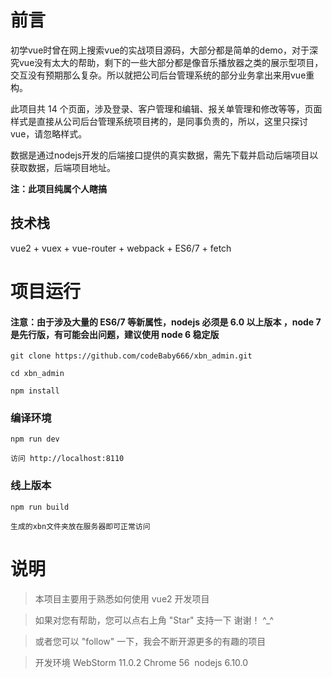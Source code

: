 # 前言

初学vue时曾在网上搜索vue的实战项目源码，大部分都是简单的demo，对于深究vue没有太大的帮助，剩下的一些大部分都是像音乐播放器之类的展示型项目，交互没有预期那么复杂。所以就把公司后台管理系统的部分业务拿出来用vue重构。

此项目共 14 个页面，涉及登录、客户管理和编辑、报关单管理和修改等等，页面样式是直接从公司后台管理系统项目拷的，是同事负责的，所以，这里只探讨vue，请忽略样式。

数据是通过nodejs开发的后端接口提供的真实数据，需先下载并启动后端项目以获取数据，后端项目地址。

__注：此项目纯属个人瞎搞__




## 技术栈
vue2 + vuex + vue-router + webpack + ES6/7 + fetch



# 项目运行

#### 注意：由于涉及大量的 ES6/7 等新属性，nodejs 必须是 6.0 以上版本 ，node 7 是先行版，有可能会出问题，建议使用 node 6 稳定版

```
git clone https://github.com/codeBaby666/xbn_admin.git 

cd xbn_admin

npm install

```

### 编译环境
```
npm run dev

访问 http://localhost:8110
```


### 线上版本
```
npm run build

生成的xbn文件夹放在服务器即可正常访问
```




# 说明

>  本项目主要用于熟悉如何使用 vue2 开发项目

>  如果对您有帮助，您可以点右上角 "Star" 支持一下 谢谢！ ^_^

>  或者您可以 "follow" 一下，我会不断开源更多的有趣的项目

>  开发环境 WebStorm 11.0.2  Chrome 56  nodejs 6.10.0

```
